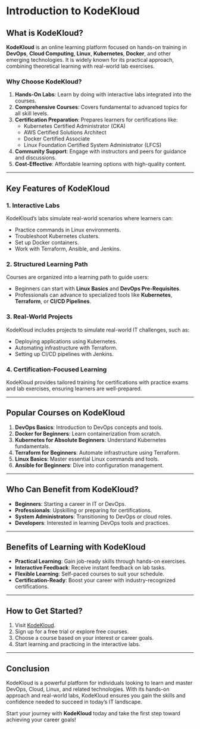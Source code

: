 # Introduction to KodeKloud

## What is KodeKloud?

**KodeKloud** is an online learning platform focused on hands-on training in **DevOps**, **Cloud Computing**, **Linux**, **Kubernetes**, **Docker**, and other emerging technologies. It is widely known for its practical approach, combining theoretical learning with real-world lab exercises.

### Why Choose KodeKloud?

1. **Hands-On Labs**: Learn by doing with interactive labs integrated into the courses.
2. **Comprehensive Courses**: Covers fundamental to advanced topics for all skill levels.
3. **Certification Preparation**: Prepares learners for certifications like:
   - Kubernetes Certified Administrator (CKA)
   - AWS Certified Solutions Architect
   - Docker Certified Associate
   - Linux Foundation Certified System Administrator (LFCS)
4. **Community Support**: Engage with instructors and peers for guidance and discussions.
5. **Cost-Effective**: Affordable learning options with high-quality content.

---

## Key Features of KodeKloud

### 1. **Interactive Labs**
KodeKloud’s labs simulate real-world scenarios where learners can:
- Practice commands in Linux environments.
- Troubleshoot Kubernetes clusters.
- Set up Docker containers.
- Work with Terraform, Ansible, and Jenkins.

### 2. **Structured Learning Path**
Courses are organized into a learning path to guide users:
- Beginners can start with **Linux Basics** and **DevOps Pre-Requisites**.
- Professionals can advance to specialized tools like **Kubernetes**, **Terraform**, or **CI/CD Pipelines**.

### 3. **Real-World Projects**
KodeKloud includes projects to simulate real-world IT challenges, such as:
- Deploying applications using Kubernetes.
- Automating infrastructure with Terraform.
- Setting up CI/CD pipelines with Jenkins.

### 4. **Certification-Focused Learning**
KodeKloud provides tailored training for certifications with practice exams and lab exercises, ensuring learners are well-prepared.

---

## Popular Courses on KodeKloud

1. **DevOps Basics**: Introduction to DevOps concepts and tools.
2. **Docker for Beginners**: Learn containerization from scratch.
3. **Kubernetes for Absolute Beginners**: Understand Kubernetes fundamentals.
4. **Terraform for Beginners**: Automate infrastructure using Terraform.
5. **Linux Basics**: Master essential Linux commands and tools.
6. **Ansible for Beginners**: Dive into configuration management.

---

## Who Can Benefit from KodeKloud?

- **Beginners**: Starting a career in IT or DevOps.
- **Professionals**: Upskilling or preparing for certifications.
- **System Administrators**: Transitioning to DevOps or cloud roles.
- **Developers**: Interested in learning DevOps tools and practices.

---

## Benefits of Learning with KodeKloud

- **Practical Learning**: Gain job-ready skills through hands-on exercises.
- **Interactive Feedback**: Receive instant feedback on lab tasks.
- **Flexible Learning**: Self-paced courses to suit your schedule.
- **Certification-Ready**: Boost your career with industry-recognized certifications.

---

## How to Get Started?

1. Visit [KodeKloud](https://www.kodekloud.com/).
2. Sign up for a free trial or explore free courses.
3. Choose a course based on your interest or career goals.
4. Start learning and practicing in the interactive labs.

---

## Conclusion

KodeKloud is a powerful platform for individuals looking to learn and master DevOps, Cloud, Linux, and related technologies. With its hands-on approach and real-world labs, KodeKloud ensures you gain the skills and confidence needed to succeed in today’s IT landscape.

Start your journey with **KodeKloud** today and take the first step toward achieving your career goals!

